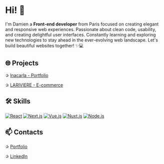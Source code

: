 # Hi! 👋

I'm Damien a **Front-end developer** from Paris focused on creating elegant and responsive web experiences. Passionate about clean code, usability, and creating delightful user interfaces. Constantly learning and exploring new technologies to stay ahead in the ever-evolving web landscape. 
Let's build beautiful websites together! ✨💻

## 🌐 Projects

✰ [lnacarla - Portfolio](https://lnacarla.com/)

✰ [LARIVIERE - E-commerce](https://www.lariviere.fr/)

## 🛠️ Skills

[![React](https://img.shields.io/badge/React-★★★☆☆-informational?style=flat&logo=React&color=0096ff)](https://reactjs.org/)
[![Next.js](https://img.shields.io/badge/Next.js-★★☆☆☆-informational?style=flat&logo=Next.js&color=0096ff)](https://nextjs.org/)
[![Vue.js](https://img.shields.io/badge/Vue-★★★★☆-informational?style=flat&logo=Vue.js&color=617f9b)](https://vuejs.org/)
[![Nuxt.js](https://img.shields.io/badge/Nuxt.js-★★☆☆☆-informational?style=flat&logo=Nuxt.js&color=617f9b)](https://nuxtjs.org/)
[![Node.js](https://img.shields.io/badge/Node.js-★★★☆☆-informational?style=flat&logo=Node.js&color=617f9b)](https://nodejs.org/)

## 📫 Contacts

✰ [Portfolio](https://damienbiabiany.com/)

✰ [LinkedIn](https://www.linkedin.com/in/damien-biabiany/)
